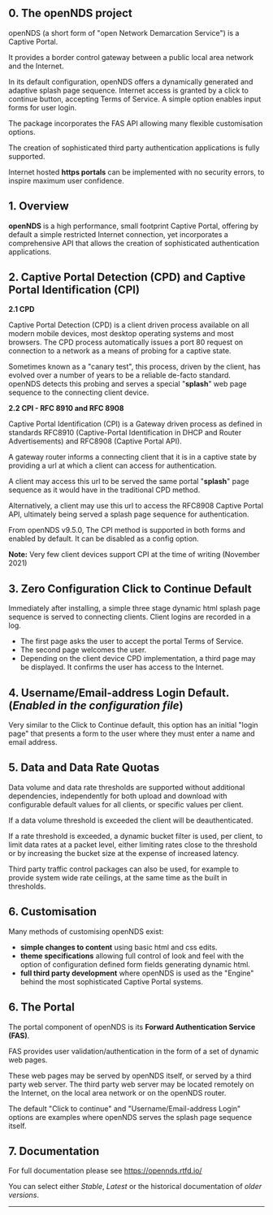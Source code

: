 ## 0. The openNDS project

openNDS (a short form of "open Network Demarcation Service") is a Captive Portal.

It provides a border control gateway between a public local area network and the Internet.

In its default configuration, openNDS offers a dynamically generated and adaptive splash page sequence. Internet access is granted by a click to continue button, accepting Terms of Service. A simple option enables input forms for user login.

The package incorporates the FAS API allowing many flexible customisation options.

The creation of sophisticated third party authentication applications is fully supported.

Internet hosted **https portals** can be implemented with no security errors, to inspire maximum user confidence.

## 1. Overview

**openNDS** is a high performance, small footprint Captive Portal, offering by default a simple restricted Internet connection, yet incorporates a comprehensive API that allows the creation of sophisticated authentication applications.

## 2. Captive Portal Detection (CPD) and Captive Portal Identification (CPI)

**2.1 CPD**

Captive Portal Detection (CPD) is a client driven process available on all modern mobile devices, most desktop operating systems and most browsers. The CPD process automatically issues a port 80 request on connection to a network as a means of probing for a captive state.

Sometimes known as a "canary test", this process, driven by the client, has evolved over a number of years to be a reliable de-facto standard.
openNDS detects this probing and serves a special "**splash**" web page sequence to the connecting client device.

**2.2 CPI  - RFC 8910 and RFC 8908**

Captive Portal Identification (CPI) is a Gateway driven process as defined in standards RFC8910 (Captive-Portal Identification in DHCP and Router Advertisements) and RFC8908 (Captive Portal API).

A gateway router informs a connecting client that it is in a captive state by providing a url at which a client can access for authentication.

A client may access this url to be served the same portal "**splash**" page sequence as it would have in the traditional CPD method.

Alternatively, a client may use this url to access the RFC8908 Captive Portal API, ultimately being served a splash page sequence for authentication.

From openNDS v9.5.0, The CPI method is supported in both forms and enabled by default. It can be disabled as a config option.

**Note:** Very few client devices support CPI at the time of writing (November 2021)

## 3. Zero Configuration Click to Continue Default

Immediately after installing, a simple three stage dynamic html splash page sequence is served to connecting clients. Client logins are recorded in a log.

 * The first page asks the user to accept the portal Terms of Service.
 * The second page welcomes the user.
 * Depending on the client device CPD implementation, a third page may be displayed. It confirms the user has access to the Internet.

## 4. Username/Email-address Login Default. (*Enabled in the configuration file*)

Very similar to the Click to Continue default, this option has an initial "login page" that presents a form to the user where they must enter a name and email address.

## 5. Data and Data Rate Quotas

Data volume and data rate thresholds are supported without additional dependencies, independently for both upload and download with configurable default values for all clients, or specific values per client.

If a data volume threshold is exceeded the client will be deauthenticated.

If a rate threshold is exceeded, a dynamic bucket filter is used, per client, to limit data rates at a packet level, either limiting rates close to the threshold or by increasing the bucket size at the expense of increased latency.

Third party traffic control packages can also be used, for example to provide system wide rate ceilings, at the same time as the built in thresholds.

## 6. Customisation

Many methods of customising openNDS exist:

 * **simple changes to content** using basic html and css edits.
 * **theme specifications** allowing full control of look and feel with the option of configuration defined form fields generating dynamic html.
 * **full third party development** where openNDS is used as the "Engine" behind the most sophisticated Captive Portal systems.

## 6. The Portal

The portal component of openNDS is its **Forward Authentication Service (FAS)**.

FAS provides user validation/authentication in the form of a set of dynamic web pages.

These web pages may be served by openNDS itself, or served by a third party web server. The third party web server may be located remotely on the Internet, on the local area network or on the openNDS router.

The default "Click to continue" and "Username/Email-address Login" options are examples where openNDS serves the splash page sequence itself.

## 7. Documentation

For full documentation please see https://opennds.rtfd.io/

You can select either *Stable*, *Latest* or the historical documentation of *older versions*.

---


